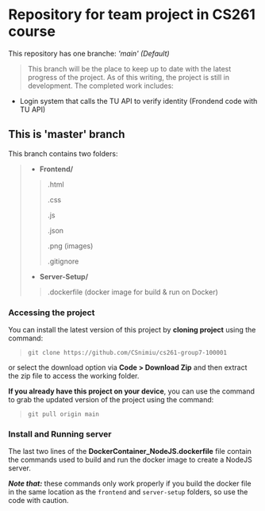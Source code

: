 # Repository for team project in CS261 course

This repository has one branche: *'main' (Default)*  
>This branch will be the place to keep up to date with the latest progress of the project. As of this writing, the project is still in development. The completed work includes:
- Login system that calls the TU API to verify identity (Frondend code with TU API)

## This is 'master' branch
This branch contains two folders:
>
>- **Frontend/**
>> .html
>>
>> .css
>>
>> .js
>>
>> .json
>>
>> .png (images)
>>
>> .gitignore  
>>
>- **Server-Setup/**
>>.dockerfile (docker image for build & run on Docker)
>>


### Accessing the project  
You can install the latest version of this project by **cloning project** using the command:  
>`git clone https://github.com/CSnimiu/cs261-group7-100001`  

or select the download option via **Code > Download Zip** and then extract the zip file to access the working folder.  
  

**If you already have this project on your device**, you can use the command to grab the updated version of the project using the command:  
>`git pull origin main`  


### Install and Running server
The last two lines of the **DockerContainer_NodeJS.dockerfile** file contain the commands used to build and run the docker image to create a NodeJS server.  

***Note that:*** these commands only work properly if you build the docker file in the same location as the `frontend` and `server-setup` folders, so use the code with caution.  